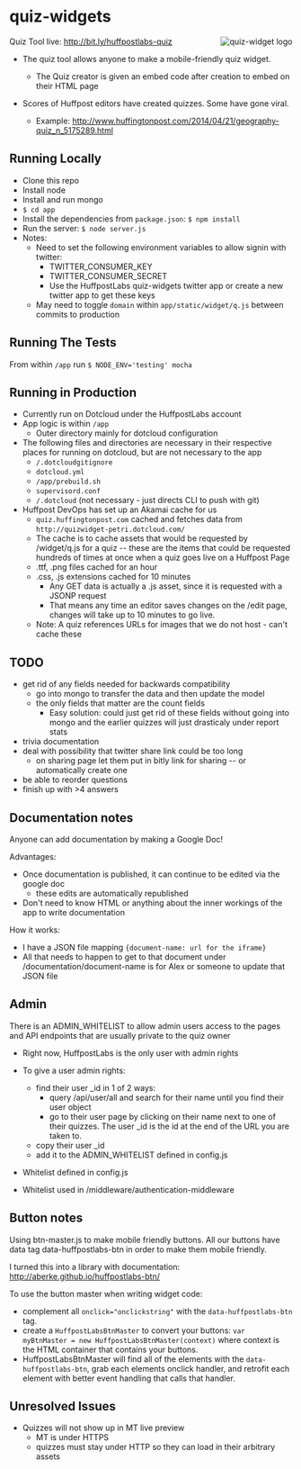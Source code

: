 quiz-widgets
============
<img src="http://www.cosgrovecare.org.uk/wp-content/uploads/2013/08/Quiz_button-small.png"
 alt="quiz-widget logo" align="right" />

Quiz Tool live: <http://bit.ly/huffpostlabs-quiz>

* The quiz tool allows anyone to make a mobile-friendly quiz widget.
	- The Quiz creator is given an embed code after creation to embed on their HTML page

* Scores of Huffpost editors have created quizzes.  Some have gone viral.
	- Example: <http://www.huffingtonpost.com/2014/04/21/geography-quiz_n_5175289.html>


Running Locally
---

- Clone this repo
- Install node
- Install and run mongo
- ```$ cd app```
- Install the dependencies from ```package.json```: ```$ npm install``` 
- Run the server: ```$ node server.js```
- Notes: 
	- Need to set the following environment variables to allow signin with twitter:
		- TWITTER_CONSUMER_KEY 
		- TWITTER_CONSUMER_SECRET
		- Use the HuffpostLabs quiz-widgets twitter app or create a new twitter app to get these keys
	- May need to toggle ```domain``` within ```app/static/widget/q.js``` between commits to production


Running The Tests
---

From within ```/app``` run 
```$ NODE_ENV='testing' mocha```


Running in Production
---

- Currently run on Dotcloud under the HuffpostLabs account
- App logic is within ```/app```
	- Outer directory mainly for dotcloud configuration
- The following files and directories are necessary in their respective places for running on dotcloud, but are not necessary to the app
	- ```/.dotcloudgitignore```
	- ```dotcloud.yml```
	- ```/app/prebuild.sh```
	- ```supervisord.conf```
	- ```/.dotcloud``` (not necessary - just directs CLI to push with git)
- Huffpost DevOps has set up an Akamai cache for us
	- ```quiz.huffingtonpost.com``` cached and fetches data from ```http://quizwidget-petri.dotcloud.com/```
	- The cache is to cache assets that would be requested by /widget/q.js for a quiz -- these are the items that could be requested hundreds of times at once when a quiz goes live on a Huffpost Page
	- .ttf, .png files cached for an hour
	- .css, .js extensions cached for 10 minutes
		- Any GET data is actually a .js asset, since it is requested with a JSONP request
		- That means any time an editor saves changes on the /edit page, changes will take up to 10 minutes to go live.
	- Note: A quiz references URLs for images that we do not host - can't cache these

TODO
---

- get rid of any fields needed for backwards compatibility
	- go into mongo to transfer the data and then update the model
	- the only fields that matter are the count fields
		- Easy solution: could just get rid of these fields without going into mongo and the earlier quizzes will just drasticaly under report stats
- trivia documentation	
- deal with possibility that twitter share link could be too long
	- on sharing page let them put in bitly link for sharing -- or automatically create one
- be able to reorder questions
- finish up with >4 answers



Documentation notes
---
Anyone can add documentation by making a Google Doc!

Advantages:

- Once documentation is published, it can continue to be edited via the google doc
	- these edits are automatically republished
- Don't need to know HTML or anything about the inner workings of the app to write documentation

How it works:

- I have a JSON file mapping ```{document-name: url for the iframe} ```
- All that needs to happen to get to that document under /documentation/document-name is for Alex or someone to update that JSON file


Admin
---
There is an ADMIN_WHITELIST to allow admin users access to the pages and API endpoints that are usually private to the quiz owner

- Right now, HuffpostLabs is the only user with admin rights
- To give a user admin rights:
	- find their user _id in 1 of 2 ways:
		- query /api/user/all and search for their name until you find their user object
		- go to their user page by clicking on their name next to one of their quizzes.  The user _id is the id at the end of the URL you are taken to.
	- copy their user _id
	- add it to the ADMIN_WHITELIST defined in config.js


- Whitelist defined in config.js
- Whitelist used in /middleware/authentication-middleware


Button notes
---
Using btn-master.js to make mobile friendly buttons.  All our buttons have data tag data-huffpostlabs-btn in order to make them mobile friendly.

I turned this into a library with documentation: <http://aberke.github.io/huffpostlabs-btn/>

To use the button master when writing widget code:

- complement all ```onclick="onclickstring"``` with the ```data-huffpostlabs-btn``` tag.
- create a ```HuffpostLabsBtnMaster``` to convert your buttons: ```var myBtnMaster = new HuffpostLabsBtnMaster(context)``` where context is the HTML container that contains your buttons.
- HuffpostLabsBtnMaster will find all of the elements with the ```data-huffpostlabs-btn```, grab each elements onclick handler, and retrofit each element with better event handling that calls that handler.


Unresolved Issues
---

- Quizzes will not show up in MT live preview
	- MT is under HTTPS
	- quizzes must stay under HTTP so they can load in their arbitrary assets

